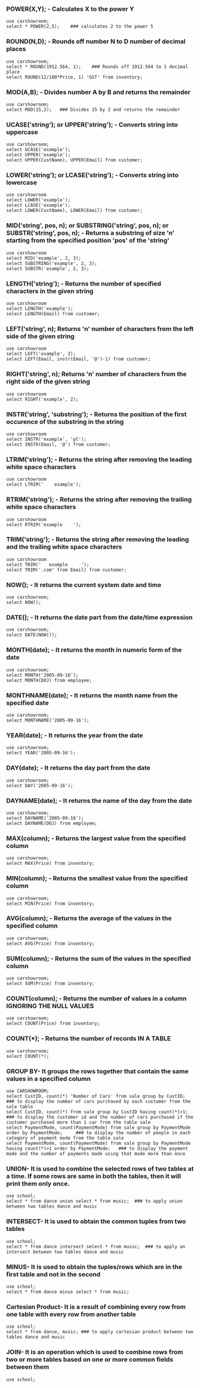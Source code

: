 ### POWER(X,Y); - Calculates X to the power Y
```
use carshowroom;
select * POWER(2,5);	### calculates 2 to the power 5
```

### ROUND(N,D); - Rounds off number N to D number of decimal places
```
use carshowroom;
select * ROUND(1912.564, 1);	### Rounds off 1912.564 to 1 decimal place
select ROUND(12/100*Price, 1) 'GST' from inventory;	
```

### MOD(A,B); - Divides number A by B and returns the remainder
```
use carshowroom;
select MOD(15,2);	### Divides 15 by 2 and returns the remainder
```

### UCASE('string'); or UPPER('string'); - Converts string into uppercase
```
use carshowroom;
select UCASE('example');
select UPPER('example');
select UPPER(CustName), UPPER(Email) from customer;
```

### LOWER('string'); or LCASE('string'); - Converts string into lowercase
```
use carshowroom
select LOWER('example');
select LCASE('example');
select LOWER(CustName), LOWER(Email) from customer;
```

### MID('string', pos, n); or SUBSTRING('string', pos, n); or SUBSTR('string', pos, n); - Returns a substring of size 'n' starting from the specified position 'pos' of the 'string'
```
use carshowroom
select MID('example', 2, 3);
select SUBSTRING('example', 2, 3);
select SUBSTR('example', 2, 3);
```

### LENGTH('string'); - Returns the number of specified characters in the given string
```
use carshowroom
select LENGTH('example');
select LENGTH(Email) from customer;
```

### LEFT('string', n); Returns 'n' number of characters from the left side of the given string
```
use carshowroom
select LEFT('example', 2);
select LEFT(Email, instr(Email, '@')-1) from customer;
```

### RIGHT('string', n); Returns 'n' number of characters from the right side of the given string
```
use carshowroom
select RIGHT('example', 2);
```

### INSTR('string', 'substring'); - Returns the position of the first occurence of the substring in the string
```
use carshowroom
select INSTR('example', 'pl');
select INSTR(Email, '@') from customer;
```

### LTRIM('string'); - Returns the string after removing the leading white space characters 
```
use carshowroom
select LTRIM('    example');
```

### RTRIM('string'); - Returns the string after removing the trailing white space characters
```
use carshowroom
select RTRIM('example    ');
```

### TRIM('string'); - Returns the string after removing the leading and the trailing white space characters
```
use carshowroom
select TRIM('	example		');
select TRIM('.com' from Email) from customer;
```

### NOW(); - It returns the current system date and time
```
use carshowroom;
select NOW();
```

### DATE(); - It returns the date part from the date/time expression
```
use carshowroom;
select DATE(NOW());
```

### MONTH(date); - It returns the month in numeric form of the date
```
use carshowroom;
select MONTH('2005-09-16');
select MONTH(DOJ) from employee;
```

### MONTHNAME(date); - It returns the month name from the specified date
```
use carshowroom;
select MONTHNAME('2005-09-16');
```

### YEAR(date); - It returns the year from the date
```
use carshowroom;
select YEAR('2005-09-16');
```

### DAY(date); - It returns the day part from the date
```
use carshowroom;
select DAY('2005-09-16');
```

### DAYNAME(date); - It returns the name of the day from the date
```
use carshowroom;
select DAYNAME('2005-09-16');
select DAYNAME(DOJ) from employee;
```

### MAX(column); - Returns the largest value from the specified column
```
use carshowroom;
select MAX(Price) from inventory;
```

### MIN(column); - Returns the smallest value from the specified column
```
use carshowroom;
select MIN(Price) from inventory;
```

### AVG(column); - Returns the average of the values in the specified column
```
use carshowroom;
select AVG(Price) from inventory;
```

### SUM(column); - Returns the sum of the values in the specified column
```
use carshowroom;
select SUM(Price) from inventory;
```

### COUNT(column); - Returns the number of values in a column IGNORING THE NULL VALUES
```
use carshowroom;
select COUNT(Price) from inventory;
```

### COUNT(*); - Returns the number of records IN A TABLE
```
use carshowroom;
select COUNT(*);
```

### GROUP BY- It groups the rows together that contain the same values in a specified column
```
use CARSHOWROOM;
select CustID, count(*) 'Number of Cars' from sale group by CustID;		### to display the number of cars purchased by each customer from the sale table
select CustID, count(*) from sale group by CustID having count(*)>1;  	### to display the customer id and the number of cars purchased if the customer purchased more than 1 car from the table sale
select PaymentMode, count(PaymentMode) from sale group by PaymentMode order by PaymentMode;		### to display the number of people in each category of payment mode from the table sale
select PaymentMode, count(PaymentMode) from sale group by PaymentMode having count(*)>1 order by PaymentMode; 	### to display the payment mode and the number of payments made using that mode more than once
```

### UNION- It is used to combine the selected rows of two tables at a time. If some rows are same in both the tables, then it will print them only once.
```
use school;
select * from dance union select * from music;	### to apply union between two tables dance and music
```

### INTERSECT- It is used to obtain the common tuples from two tables
```
use school;
select * from dance intersect select * from music;	### to apply an intersect between two tables dance and music
```

### MINUS- It is used to obtain the tuples/rows which are in the first table and not in the second
```
use school;
select * from dance minus select * from music;
```

### Cartesian Product- It is a result of combining every row from one table with every row from another table
```
use school;
select * from dance, music;	### to apply cartesian product between two tables dance and music
```

### JOIN- It is an operation which is used to combine rows from two or more tables based on one or more common fields between them
```
use school;


